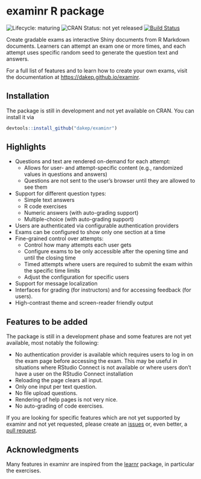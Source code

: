 
# examinr R package

<!-- begin badges -->

<!-- [![CRAN\_Status\_Badge](https://www.r-pkg.org/badges/version/examinr)](https://CRAN.R-project.org/package=examinr) -->

![Lifecycle:
maturing](https://img.shields.io/badge/lifecycle-maturing-blue.svg)
![CRAN Status: not yet
released](https://img.shields.io/badge/CRAN-not%20yet%20released-red.svg)
[![Build
Status](https://travis-ci.com/dakep/examinr.svg?branch=main)](https://travis-ci.com/dakep/examinr)
<!-- end badges -->

Create gradable exams as interactive Shiny documents from R Markdown
documents. Learners can attempt an exam one or more times, and each
attempt uses specific random seed to generate the question text and
answers.

For a full list of features and to learn how to create your own exams,
visit the documentation at <https://dakep.github.io/examinr>.

## Installation

The package is still in development and not yet available on CRAN. You
can install it via

``` r
devtools::install_github("dakep/examinr")
```

## Highlights

  - Questions and text are rendered on-demand for each attempt:
      - Allows for user- and attempt-specific content (e.g., randomized
        values in questions and answers)
      - Questions are not sent to the user’s browser until they are
        allowed to see them
  - Support for different question types:
      - Simple text answers
      - R code exercises
      - Numeric answers (with auto-grading support)
      - Multiple-choice (with auto-grading support)
  - Users are authenticated via configurable authentication providers
  - Exams can be configured to show only one section at a time
  - Fine-grained control over attempts:
      - Control how many attempts each user gets
      - Configure exams to be only accessible after the opening time and
        until the closing time
      - Timed attempts where users are required to submit the exam
        within the specific time limits
      - Adjust the configuration for specific users
  - Support for message localization
  - Interfaces for grading (for instructors) and for accessing feedback
    (for users).
  - High-contrast theme and screen-reader friendly output

## Features to be added

The package is still in a development phase and some features are not yet available, most notably the following:

  - No authentication provider is available which requires users to log
    in on the exam page before accessing the exam. This may be useful in
    situations where RStudio Connect is not available or where users
    don’t have a user on the RStudio Connect installation
  - Reloading the page clears all input.
  - Only one input per text question.
  - No file upload questions.
  - Rendering of help pages is not very nice.
  - No auto-grading of code exercises.

If you are looking for specific features which are not yet supported by
examinr and not yet requested, please create an
[issues](https://github.com/dakep/examinr/issues) or, even better, a
[pull request](https://github.com/dakep/examinr/pulls).

## Acknowledgments

Many features in examinr are inspired from the
[learnr](https://github.com/rstudio/learnr) package, in particular the
exercises.
